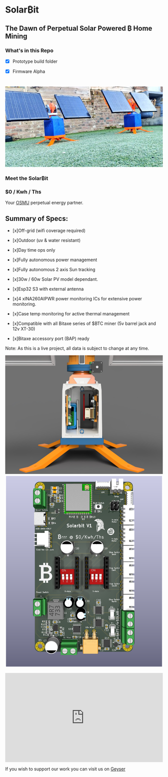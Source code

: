 


# **Solar₿it**

## **The Dawn of Perpetual Solar Powered ₿ Home Mining**


### What's in this Repo

- [x] Prototype build folder

- [x] Firmware Alpha


#

![](img/Gk3GHBeXMAATnz1.jpg)

### Meet the Solar₿it
### $0 / Kwh / Ths


Your <a href="https://osmu.wiki/" target="_blank">OSMU</a> perpetual energy partner.


## Summary of Specs:

- [x]Off-grid (wifi coverage required)

- [x]Outdoor (uv & water resistant)

- [x]Day time ops only

- [x]Fully autonomous power management

- [x]Fully autonomous 2 axis Sun tracking

- [x]30w / 60w Solar PV model dependant.

- [x]Esp32 S3 with external antenna

- [x]4 xINA260AIPWR power monitoring ICs for extensive power monitoring.

- [x]Case temp monitoring for active thermal management

- [x]Compatible with all Bitaxe series of $BTC miner (5v barrel jack and 12v XT-30)

- [x]Bitaxe accessory port (BAP) ready

Note: As this is a live project, all data is subject to change at any time.


![](img/GmdltHfWEAARRBm.jpg)
![](img/SolarbitV1.png)

<div style="position: relative; width: 100%; padding-bottom: 56.25%">
<iframe src="https://www.youtube.com/embed/_ywQv0ST36M" 
        title="Solarbit Pre production walk around" frameborder="0" allowfullscreen
        allow="accelerometer; autoplay; clipboard-write; encrypted-media; gyroscope; picture-in-picture" 
        style="position: absolute; width: 100%; height: 100%;">
</iframe>
</div>


If you wish to support our work you can visit us on
<a href="https://geyser.fund/project/solarbit?hero=holdings" target="_blank">Geyser</a>

